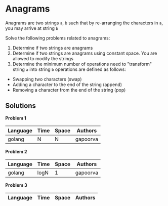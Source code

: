 # Anagrams

Anagrams are two strings `a`, `b` such that by re-arranging the characters in `a`, you may arrive at string `b`

Solve the following problems related to anagrams:

1. Determine if two strings are anagrams
2. Determine if two strings are anagrams using constant space. You are allowed to modify the strings
3. Determine the minimum number of operations need to "transform" string `a` into string `b` operations are defined as follows:

* Swapping two characters (swap)
* Adding a character to the end of the string (append)
* Removing a character from the end of the string (pop)

## Solutions

**Problem 1**

| Language | Time   | Space | Authors  |
|----------|--------|-------|----------|
| golang   | N      | N     | gapoorva |

**Problem 2**

| Language | Time   | Space | Authors  |
|----------|--------|-------|----------|
| golang   | logN   | 1     | gapoorva |

**Problem 3**

| Language | Time   | Space | Authors  |
|----------|--------|-------|----------|

